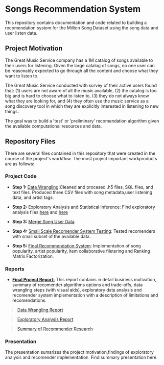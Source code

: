# Songs Recommendation System

This repository contains documentation and code related to building a recomendation system for the Million Song Dataset using the song data and user listen data.

## Project Motivation

The Great Music Service company has a 1M catalog of songs available to their users for listening. Given the large catalog of songs, no one user can be reasonably expected to go through all the content and choose what they want to listen to. 

The Great Music Service conducted with survey of their active users found that: (1) users are not aware of all the music available, (2) the catalog is too big and is hard to choose what to listen to, (3) they do not always know what they are looking for, and (4) they often use the music service as a song discovery tool in which they are explicitly interested in listening to new things. 

The goal was to build a 'test' or 'preliminary' recomendation algorithm given the available computational resources and data.

## Repository Files

There are several files contained in this repository that were created in the course of the project's workflow. The most project important workproducts are as follows: 

### Project Code

+ **Step 1:** [Data Wrangling](https://github.com/IvetteMTapia/Capstone1_Songs-Recommender_System/blob/master/Code-Notebooks/Data%20Wrangling%20Notebook.ipynb):Cleaned and procesed .h5 files, SQL files, and text files. Produced three CSV files with song metadata,user listening data, and artist tags.

+ **Step 2:** Exploratory Analysis and Statistical Inference: Find exploratory analysis files [here](https://github.com/IvetteMTapia/Capstone1_Songs-Recommender_System/blob/master/Code-Notebooks/Exploratory%20Analysis%20and%20Statistical%20Inference.ipynb) and [here](https://github.com/IvetteMTapia/Capstone1_Songs-Recommender_System/blob/master/Code-Notebooks/Preliminary%20Exploratory%20Data%20Analysis.ipynb)

+ **Step 3:** [Merge Song User Data](https://github.com/IvetteMTapia/Capstone1_Songs-Recommender_System/blob/master/Code-Notebooks/Merge%20Song%20User%20Data.ipynb)

+ **Step 4:** [Small Scale Recomender System Testing](https://github.com/IvetteMTapia/Capstone1_Songs-Recommender_System/blob/master/Code-Notebooks/Recommender%20System%20Testing.ipynb): Tested recomenders with small subset of the available data. 

+ **Step 5:** [Final Recommendation System](https://github.com/IvetteMTapia/Capstone1_Songs-Recommender_System/blob/master/Code-Notebooks/Recommender%20System.ipynb): Implementation of song popularity, artist popularity, item collaborative filetering and Ranking Matrix Factorization.

  
### Reports

+ [**Final Project Report:**](https://github.com/IvetteMTapia/Capstone1_Songs-Recommender_System/blob/master/Reports-Graphics/Music%20Recommedation%20System%20Report.pdf) This report contains in detail business motivation, summary of recomender algorithms options and trade-offs, data wrangling steps (with visual aids), exploratory data analysis and recomender system implementation with a description of limitations and recomendations. 

> [Data Wrangling Report](https://github.com/IvetteMTapia/Capstone1_Songs-Recommender_System/blob/master/Reports-Graphics/Data%20Wrangling%20Report.pdf)

> [Exploratory Analysis Report](https://github.com/IvetteMTapia/Capstone1_Songs-Recommender_System/blob/master/Reports-Graphics/Exploratory%20Data%20Analysis%20and%20Statistical%20Inference.pdf)

> [Summary of Recommender Research](https://github.com/IvetteMTapia/Capstone1_Songs-Recommender_System/blob/master/Reports-Graphics/Recommender%20Types%20Summary.pdf)

### Presentation

The presentation sumarizes the project motivation,findings of exploratory analysis and recomender implementation. Find summary presentation here. 

